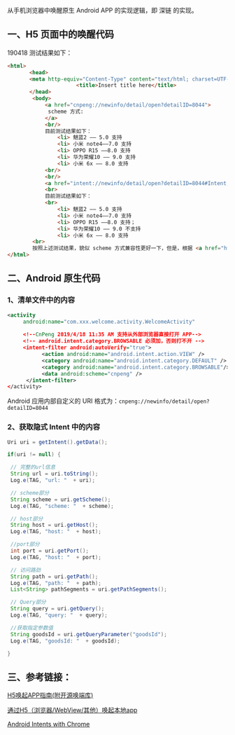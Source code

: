从手机浏览器中唤醒原生 Android APP 的实现逻辑，即 深链 的实现。


## 一、H5 页面中的唤醒代码

190418 测试结果如下：

```html
<html>
       <head>
       <meta http-equiv="Content-Type" content="text/html; charset=UTF-8"> 
                      <title>Insert title here</title>
       </head> 
        <body> 
			<a href="cnpeng://newinfo/detail/open?detailID=8044">
			 scheme 方式: 
			</a>
			<br/>
			目前测试结果如下：
				<li> 魅蓝2 —— 5.0 支持
				<li> 小米 note4——7.0 支持
				<li> OPPO R15 ——8.0 支持
				<li> 华为荣耀10 —— 9.0 支持 
				<li> 小米 6x —— 8.0 支持
			<br/>
			<br/>
			<a href="intent://newinfo/detail/open?detailID=8044#Intent;scheme=cnpeng;package=com.zjelite.antlinkercampus;S.browser_fallback_url=http%3A%2F%2www.antlinker.com%2down.html;end"> Intent 方式</a>
			<br>
			目前测试结果如下：
			<br>
				<li> 魅蓝2 —— 5.0 支持
				<li> 小米 note4——7.0 支持
				<li> OPPO R15 ——8.0 支持；
				<li> 华为荣耀10 —— 9.0 不支持 
				<li> 小米 6x —— 8.0 支持		
		<br>
		按照上述测试结果，貌似 scheme 方式兼容性更好一下，但是，根据 <a href="https://juejin.im/post/5b7efb2ee51d45388b6af96c#heading-18">https://juejin.im/post/5b7efb2ee51d45388b6af96c#heading-18</a>	 中描述，在部分浏览器中，scheme 方式可能会被屏蔽，并且如果 APP 未安装时需要自行处理重定向逻辑。	
</html>
```

## 二、Android 原生代码

### 1、清单文件中的内容

```xml
<activity
     android:name="com.xxx.welcome.activity.WelcomeActivity"
           
     <!--CnPeng 2019/4/18 11:35 AM 支持从外部浏览器直接打开 APP-->
     <!-- android.intent.category.BROWSABLE 必须加，否则打不开 -->
     <intent-filter android:autoVerify="true">
           <action android:name="android.intent.action.VIEW" />
           <category android:name="android.intent.category.DEFAULT" />
           <category android:name="android.intent.category.BROWSABLE"/>
           <data android:scheme="cnpeng" />
      </intent-filter>
</activity>
```

Android 应用内部自定义的 URI 格式为：`cnpeng://newinfo/detail/open?detailID=8044`

### 2、获取隐式 Intent 中的内容

```java
Uri uri = getIntent().getData();

if(uri != null) {

 // 完整的url信息
 String url = uri.toString();
 Log.e(TAG, "url: "  + uri);

 // scheme部分
 String scheme = uri.getScheme();
 Log.e(TAG, "scheme: "  + scheme);

 // host部分
 String host = uri.getHost();
 Log.e(TAG, "host: "  + host);

 //port部分
 int port = uri.getPort();
 Log.e(TAG, "host: "  + port);

 // 访问路劲
 String path = uri.getPath();
 Log.e(TAG, "path: "  + path);
 List<String> pathSegments = uri.getPathSegments();

 // Query部分
 String query = uri.getQuery();
 Log.e(TAG, "query: "  + query);

 //获取指定参数值
 String goodsId = uri.getQueryParameter("goodsId");
 Log.e(TAG, "goodsId: "  + goodsId);

}
```

## 三、参考链接：

[H5唤起APP指南(附开源唤端库)](https://juejin.im/post/5b7efb2ee51d45388b6af96c)

[通过H5（浏览器/WebView/其他）唤起本地app](https://blog.csdn.net/u014727709/article/details/78770422)

[Android Intents with Chrome](https://developer.chrome.com/multidevice/android/intents)